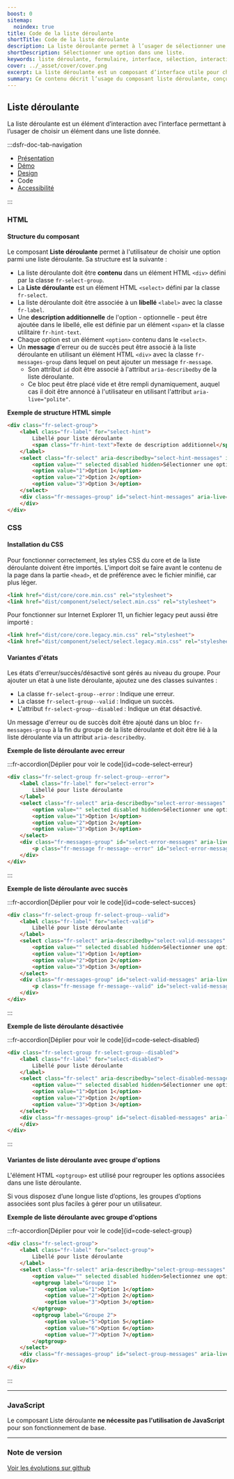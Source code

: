 ```yaml
---
boost: 0
sitemap:
  noindex: true
title: Code de la liste déroulante
shortTitle: Code de la liste déroulante
description: La liste déroulante permet à l’usager de sélectionner une option unique parmi un ensemble de choix dans un espace limité.
shortDescription: Sélectionner une option dans une liste.
keywords: liste déroulante, formulaire, interface, sélection, interaction, design system, UX, UI, accessibilité, boutons radio, cases à cocher
cover: ../_asset/cover/cover.png
excerpt: La liste déroulante est un composant d’interface utile pour choisir un seul élément parmi plusieurs dans un espace restreint. Elle est recommandée entre 6 et 15 options.
summary: Ce contenu décrit l’usage du composant liste déroulante, conçu pour permettre à l’usager de sélectionner une seule option dans une liste lorsque l’espace est contraint. Il explique dans quels cas l’utiliser ou non, en comparaison avec les boutons radio ou les cases à cocher, selon le nombre de choix proposés. Des recommandations sont également données pour bien contextualiser son usage dans une interface et suivre les règles éditoriales adaptées. Ce guide s’adresse aux concepteurs d’interfaces soucieux de l’ergonomie et de la compréhension utilisateur.
---
```


## Liste déroulante

La liste déroulante est un élément d’interaction avec l’interface permettant à l’usager de choisir un élément dans une liste donnée.

:::dsfr-doc-tab-navigation

- [Présentation](../index.md)
- [Démo](../demo/index.md)
- [Design](../design/index.md)
- Code
- [Accessibilité](../accessibility/index.md)

:::

### HTML

#### Structure du composant

Le composant **Liste déroulante** permet à l'utilisateur de choisir une option parmi une liste déroulante.
Sa structure est la suivante :

- La liste déroulante doit être **contenu** dans un élément HTML `<div>` défini par la classe `fr-select-group`.
- La **Liste déroulante** est un élément HTML `<select>` défini par la classe `fr-select`.
- La liste déroulante doit être associée à un **libellé** `<label>` avec la classe `fr-label`.
- Une **description additionnelle** de l'option - optionnelle - peut être ajoutée dans le libellé, elle est définie par un élément `<span>` et la classe utilitaire `fr-hint-text`.
- Chaque option est un élément `<option>` contenu dans le `<select>`.
- Un **message** d'erreur ou de succès peut être associé à la liste déroulante en utilisant un élément HTML `<div>` avec la classe `fr-messages-group` dans lequel on peut ajouter un message `fr-message`.
  - Son attribut `id` doit être associé à l'attribut `aria-describedby` de la liste déroulante.
  - Ce bloc peut être placé vide et être rempli dynamiquement, auquel cas il doit être annoncé à l'utilisateur en utilisant l'attribut `aria-live="polite"`.

**Exemple de structure HTML simple**

```HTML
<div class="fr-select-group">
    <label class="fr-label" for="select-hint">
        Libellé pour liste déroulante
        <span class="fr-hint-text">Texte de description additionnel</span>
    </label>
    <select class="fr-select" aria-describedby="select-hint-messages" id="select-hint" name="select-hint">
        <option value="" selected disabled hidden>Sélectionner une option</option>
        <option value="1">Option 1</option>
        <option value="2">Option 2</option>
        <option value="3">Option 3</option>
    </select>
    <div class="fr-messages-group" id="select-hint-messages" aria-live="polite">
    </div>
</div>
```

### CSS

#### Installation du CSS

Pour fonctionner correctement, les styles CSS du core et de la liste déroulante doivent être importés.
L'import doit se faire avant le contenu de la page dans la partie `<head>`, et de préférence avec le fichier minifié, car plus léger.

```HTML
<link href="dist/core/core.min.css" rel="stylesheet">
<link href="dist/component/select/select.min.css" rel="stylesheet">
```

Pour fonctionner sur Internet Explorer 11, un fichier legacy peut aussi être importé :

```HTML
<link href="dist/core/core.legacy.min.css" rel="stylesheet">
<link href="dist/component/select/select.legacy.min.css" rel="stylesheet">
```

#### Variantes d'états

Les états d'erreur/succès/désactivé sont gérés au niveau du groupe.
Pour ajouter un état à une liste déroulante, ajoutez une des classes suivantes :

- La classe `fr-select-group--error` : Indique une erreur.
- La classe `fr-select-group--valid` : Indique un succès.
- L'attribut `fr-select-group--disabled` : Indique un état désactivé.

Un message d'erreur ou de succès doit être ajouté dans un bloc `fr-messages-group` à la fin du groupe de la liste déroulante et doit être lié à la liste déroulante via un attribut `aria-describedby`.

**Exemple de liste déroulante avec erreur**

:::fr-accordion[Déplier pour voir le code]{id=code-select-erreur}

```HTML
<div class="fr-select-group fr-select-group--error">
    <label class="fr-label" for="select-error">
        Libellé pour liste déroulante
    </label>
    <select class="fr-select" aria-describedby="select-error-messages" id="select-error" name="select-error">
        <option value="" selected disabled hidden>Sélectionner une option</option>
        <option value="1">Option 1</option>
        <option value="2">Option 2</option>
        <option value="3">Option 3</option>
    </select>
    <div class="fr-messages-group" id="select-error-messages" aria-live="polite">
        <p class="fr-message fr-message--error" id="select-error-message-error">Texte d’erreur obligatoire</p>
    </div>
</div>
```

:::

**Exemple de liste déroulante avec succès**

:::fr-accordion[Déplier pour voir le code]{id=code-select-succes}

```HTML
<div class="fr-select-group fr-select-group--valid">
    <label class="fr-label" for="select-valid">
        Libellé pour liste déroulante
    </label>
    <select class="fr-select" aria-describedby="select-valid-messages" id="select-valid" name="select-valid">
        <option value="" selected disabled hidden>Sélectionner une option</option>
        <option value="1">Option 1</option>
        <option value="2">Option 2</option>
        <option value="3">Option 3</option>
    </select>
    <div class="fr-messages-group" id="select-valid-messages" aria-live="polite">
        <p class="fr-message fr-message--valid" id="select-valid-message-valid">Texte de validation</p>
    </div>
</div>
```

:::

**Exemple de liste déroulante désactivée**

:::fr-accordion[Déplier pour voir le code]{id=code-select-disabled}

```HTML
<div class="fr-select-group fr-select-group--disabled">
    <label class="fr-label" for="select-disabled">
        Libellé pour liste déroulante
    </label>
    <select class="fr-select" aria-describedby="select-disabled-messages" disabled id="select-disabled" name="select-disabled">
        <option value="" selected disabled hidden>Sélectionner une option</option>
        <option value="1">Option 1</option>
        <option value="2">Option 2</option>
        <option value="3">Option 3</option>
    </select>
    <div class="fr-messages-group" id="select-disabled-messages" aria-live="polite">
    </div>
</div>
```

:::

#### Variantes de liste déroulante avec groupe d'options

L'élément HTML `<optgroup>` est utilisé pour regrouper les options associées dans une liste déroulante.

Si vous disposez d’une longue liste d’options, les groupes d’options associées sont plus faciles à gérer pour un utilisateur.

**Exemple de liste déroulante avec groupe d'options**

:::fr-accordion[Déplier pour voir le code]{id=code-select-group}

```HTML
<div class="fr-select-group">
    <label class="fr-label" for="select-group">
        Libellé pour liste déroulante
    </label>
    <select class="fr-select" aria-describedby="select-group-messages" id="select-group" name="select-group">
        <option value="" selected disabled hidden>Selectionnez une option</option>
        <optgroup label="Groupe 1">
            <option value="1">Option 1</option>
            <option value="2">Option 2</option>
            <option value="3">Option 3</option>
        </optgroup>
        <optgroup label="Groupe 2">
            <option value="5">Option 5</option>
            <option value="6">Option 6</option>
            <option value="7">Option 7</option>
        </optgroup>
    </select>
    <div class="fr-messages-group" id="select-group-messages" aria-live="polite">
    </div>
</div>
```

:::

---

### JavaScript

Le composant Liste déroulante **ne nécessite pas l'utilisation de JavaScript** pour son fonctionnement de base.

---

### Note de version

[Voir les évolutions sur github](https://github.com/GouvernementFR/dsfr/pulls?q=is%3Apr+is%3Aclosed+is%3Amerged+select+)
